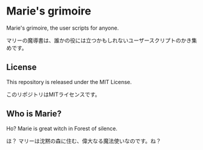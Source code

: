 # Marie's grimoire
Marie's grimoire, the user scripts for anyone.

マリーの魔導書は、誰かの役には立つかもしれないユーザースクリプトのかき集めです。

## License
This repository is released under the MIT License.

このリポジトリはMITライセンスです。

## Who is Marie?

Ho? Marie is great witch in Forest of silence.

ほ？ マリーは沈黙の森に住む、偉大なる魔法使いなのです。ね？

